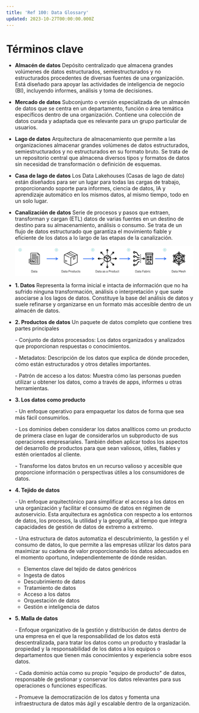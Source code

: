 ```yaml
---
title: 'Ref 100: Data Glossary'
updated: 2023-10-27T00:00:00.000Z
---
```

# Términos clave

*   **Almacén de datos**  Depósito centralizado que almacena grandes volúmenes de datos estructurados, semiestructurados y no estructurados procedentes de diversas fuentes de una organización. Está diseñado para apoyar las actividades de inteligencia de negocio (BI), incluyendo informes, análisis y toma de decisiones.

*   **Mercado de datos** Subconjunto o versión especializada de un almacén de datos que se centra en un departamento, función o área temática específicos dentro de una organización. Contiene una colección de datos curada y adaptada que es relevante para un grupo particular de usuarios.

*   **Lago de datos** Arquitectura de almacenamiento que permite a las organizaciones almacenar grandes volúmenes de datos estructurados, semiestructurados y no estructurados en su formato bruto. Se trata de un repositorio central que almacena diversos tipos y formatos de datos sin necesidad de transformación o definición de esquemas.

*   **Casa de lago de datos** Los Data Lakehouses (Casas de lago de dato) están diseñados para ser un lugar para todas las cargas de trabajo, proporcionando soporte para informes, ciencia de datos, IA y aprendizaje automático en los mismos datos, al mismo tiempo, todo en un solo lugar.

*   **Canalización de datos**  Serie de procesos y pasos que extraen, transforman y cargan (ETL) datos de varias fuentes en un destino de destino para su almacenamiento, análisis o consumo. Se trata de un flujo de datos estructurado que garantiza el movimiento fiable y eficiente de los datos a lo largo de las etapas de la canalización.

    ![](./images/ref/data.png)

*   **1. Datos** Representa la forma inicial e intacta de información que no ha sufrido ninguna transformación, análisis o interpretación y que suele asociarse a los lagos de datos. Constituye la base del análisis de datos y suele refinarse y organizarse en un formato más accesible dentro de un almacén de datos.

*   **2. Productos de datos** Un paquete de datos completo que contiene tres partes principales

    \- Conjunto de datos procesados: Los datos organizados y analizados que proporcionan respuestas o conocimientos.

    \- Metadatos: Descripción de los datos que explica de dónde proceden, cómo están estructurados y otros detalles importantes.

    \- Patrón de acceso a los datos: Muestra cómo las personas pueden utilizar u obtener los datos, como a través de apps, informes u otras herramientas.

*   **3. Los datos como producto**

    \- Un enfoque operativo para empaquetar los datos de forma que sea más fácil consumirlos.

    \- Los dominios deben considerar los datos analíticos como un producto de primera clase en lugar de considerarlos un subproducto de sus operaciones empresariales. También deben aplicar todos los aspectos del desarrollo de productos para que sean valiosos, útiles, fiables y estén orientados al cliente.

    \- Transforme los datos brutos en un recurso valioso y accesible que proporcione información o perspectivas útiles a los consumidores de datos.

*   **4. Tejido de datos**

    \- Un enfoque arquitectónico para simplificar el acceso a los datos en una organización y facilitar el consumo de datos en régimen de autoservicio. Esta arquitectura es agnóstica con respecto a los entornos de datos, los procesos, la utilidad y la geografía, al tiempo que integra capacidades de gestión de datos de extremo a extremo.

    \- Una estructura de datos automatiza el descubrimiento, la gestión y el consumo de datos, lo que permite a las empresas utilizar los datos para maximizar su cadena de valor proporcionando los datos adecuados en el momento oportuno, independientemente de dónde residan.

    *   Elementos clave del tejido de datos genéricos
    *   Ingesta de datos
    *   Descubrimiento de datos
    *   Tratamiento de datos
    *   Acceso a los datos
    *   Orquestación de datos
    *   Gestión e inteligencia de datos

*   **5. Malla de datos**

    \- Enfoque organizativo de la gestión y distribución de datos dentro de una empresa en el que la responsabilidad de los datos está descentralizada, para tratar los datos como un producto y trasladar la propiedad y la responsabilidad de los datos a los equipos o departamentos que tienen más conocimientos y experiencia sobre esos datos.

    \- Cada dominio actúa como su propio "equipo de producto" de datos, responsable de gestionar y conservar los datos relevantes para sus operaciones o funciones específicas.

    \- Promueve la democratización de los datos y fomenta una infraestructura de datos más ágil y escalable dentro de la organización.
